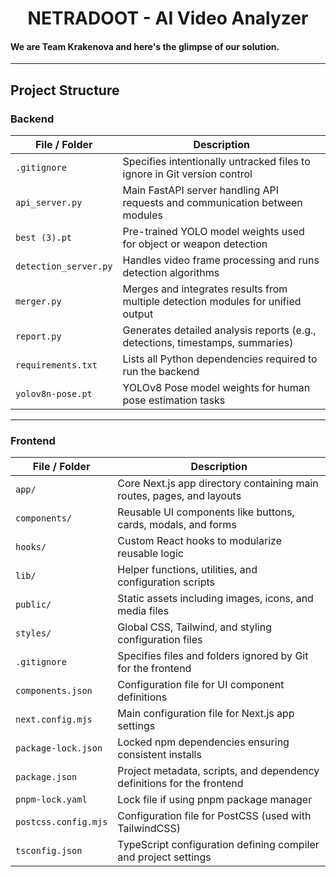 <h1 align="center">NETRADOOT - AI Video Analyzer</h1>  

#### We are Team Krakenova and here's the glimpse of our solution.

---

## Project Structure  

### Backend  

| File / Folder | Description |
|----------------|-------------|
| `.gitignore` | Specifies intentionally untracked files to ignore in Git version control |
| `api_server.py` | Main FastAPI server handling API requests and communication between modules |
| `best (3).pt` | Pre-trained YOLO model weights used for object or weapon detection |
| `detection_server.py` | Handles video frame processing and runs detection algorithms |
| `merger.py` | Merges and integrates results from multiple detection modules for unified output |
| `report.py` | Generates detailed analysis reports (e.g., detections, timestamps, summaries) |
| `requirements.txt` | Lists all Python dependencies required to run the backend |
| `yolov8n-pose.pt` | YOLOv8 Pose model weights for human pose estimation tasks |

---

### Frontend  

| File / Folder | Description |
|----------------|-------------|
| `app/` | Core Next.js app directory containing main routes, pages, and layouts |
| `components/` | Reusable UI components like buttons, cards, modals, and forms |
| `hooks/` | Custom React hooks to modularize reusable logic |
| `lib/` | Helper functions, utilities, and configuration scripts |
| `public/` | Static assets including images, icons, and media files |
| `styles/` | Global CSS, Tailwind, and styling configuration files |
| `.gitignore` | Specifies files and folders ignored by Git for the frontend |
| `components.json` | Configuration file for UI component definitions |
| `next.config.mjs` | Main configuration file for Next.js app settings |
| `package-lock.json` | Locked npm dependencies ensuring consistent installs |
| `package.json` | Project metadata, scripts, and dependency definitions for the frontend |
| `pnpm-lock.yaml` | Lock file if using pnpm package manager |
| `postcss.config.mjs` | Configuration file for PostCSS (used with TailwindCSS) |
| `tsconfig.json` | TypeScript configuration defining compiler and project settings |
